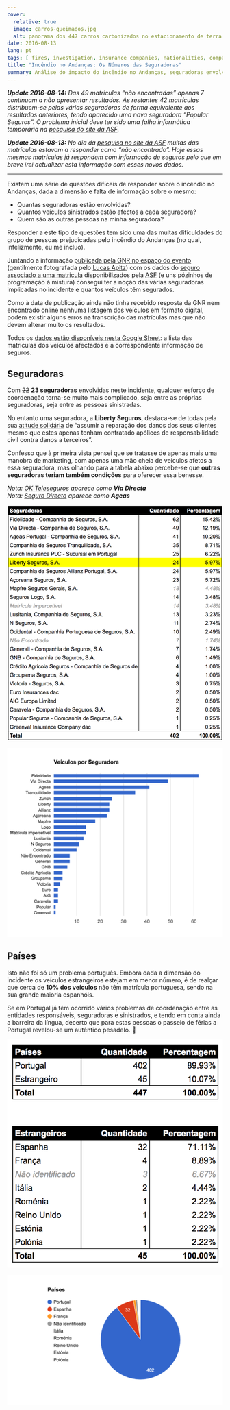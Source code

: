 ```yaml
---
cover:
  relative: true
  image: carros-queimados.jpg
  alt: panorama dos 447 carros carbonizados no estacionamento de terra batida do Andanças
date: 2016-08-13
lang: pt
tags: [ fires, investigation, insurance companies, nationalities, comparison ]
title: "Incêndio no Andanças: Os Números das Seguradoras"
summary: Análise do impacto do incêndio no Andanças, seguradoras envolvidas e nacionalidade das matrículas.
---
```


_**Update 2016-08-14:** Das 49 matrículas “não encontradas” apenas 7 continuam a não apresentar resultados. As restantes 42 matrículas distribuem-se pelas várias seguradoras de forma equivalente aos resultados anteriores, tendo aparecido uma nova seguradora “Popular Seguros”. O problema inicial deve ter sido uma falha informática temporária na [pesquisa do site da ASF][asfsearch]._

_**Update 2016-08-13:** No dia da [pesquisa no site da ASF][asfsearch] muitas das matrículas estavam a responder como “não encontrado”. Hoje essas mesmas matrículas já respondem com informação de seguros pelo que em breve irei actualizar esta informação com esses novos dados._

---

Existem uma série de questões difíceis de responder sobre o incêndio no Andanças, dada a dimensão e falta de informação sobre o mesmo:

* Quantas seguradoras estão envolvidas?
* Quantos veículos sinistrados estão afectos a cada seguradora?
* Quem são as outras pessoas na minha seguradora?

Responder a este tipo de questões tem sido uma das muitas dificuldades do grupo de pessoas prejudicadas pelo incêndio do Andanças (no qual, infelizmente, eu me incluo).

Juntando a informação [publicada pela GNR no espaço do evento](https://postimg.org/gallery/33s2ekfdy/) (gentilmente fotografada pelo [Lucas Apitz](https://www.facebook.com/lucas.apitz)) com os dados do [seguro associado a uma matricula][asfsearch] disponibilizados pela [ASF](http://www.asf.com.pt/) (e uns pózinhos de programação à mistura) consegui ter a noção das várias seguradoras implicadas no incidente e quantos veículos têm segurados.

[asfsearch]: http://www.asf.com.pt/NR/exeres/019EEB91-E357-4A7C-8BD2-B62293701692.htm

Como à data de publicação ainda não tinha recebido resposta da GNR nem encontrado online nenhuma listagem dos veículos em formato digital, podem existir alguns erros na transcrição das matrículas mas que não devem alterar muito os resultados.

Todos os [dados estão disponíveis nesta Google Sheet](https://docs.google.com/spreadsheets/d/1v4UKST2wDLQ-EJeYKpzJMfE0X8OAH1ajoVvwzW1tPe0/edit?usp=sharing): a lista das matrículas dos veículos afectados e a correspondente informação de seguros.


## Seguradoras

Com <del datetime="2016-08-14T14:00:00Z">22</del> **23 seguradoras** envolvidas neste incidente, qualquer esforço de coordenação torna-se muito mais complicado, seja entre as próprias seguradoras, seja entre as pessoas sinistradas.

No entanto uma seguradora, a **Liberty Seguros**, destaca-se de todas pela sua [atitude solidária][pressrelease] de “assumir a reparação dos danos dos seus clientes mesmo que estes apenas tenham contratado apólices de responsabilidade civil contra danos a terceiros”.

[pressrelease]: Press-Liberty-Seguros-Festival-Andanças-2016-08-08.pdf

Confesso que à primeira vista pensei que se tratasse de apenas mais uma manobra de marketing, com apenas uma mão cheia de veículos afetos a essa seguradora, mas olhando para a tabela abaixo percebe-se que **outras seguradoras teriam também condições** para oferecer essa benesse.

_Nota: [OK Teleseguros](https://www.okteleseguros.pt/dados-da-empresa/575/) aparece como **Via Directa**_  
_Nota: [Seguro Directo](https://www.segurodirecto.pt/info-legal.html) aparece como **Ageas**_  

![tabela das seguradoras mais afetadas](seguradoras-table.png)

![gráfico das seguradoras mais afetadas](seguradoras-chart.png)


## Países

Isto não foi só um problema português. Embora dada a dimensão do incidente os veículos estrangeiros estejam em menor número, é de realçar que cerca de **10% dos veículos** não têm matrícula portuguesa, sendo na sua grande maioria espanhóis.

Se em Portugal já têm ocorrido vários problemas de coordenação entre as entidades responsáveis, seguradoras e sinistrados, e tendo em conta ainda a barreira da língua, decerto que para estas pessoas o passeio de férias a Portugal revelou-se um autêntico pesadelo. 🙁

![tabela dos países das matrículas afetadas: ~90% Portuguesas e ~10% Estrangeiras](paises-table.png)

![gráfico circular dos países das matrículas afetadas: 402 Portuguesas e 45 Estrangeiras](paises-chart.png)

